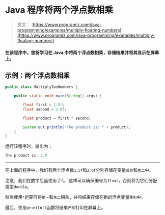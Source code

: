 # Java 程序将两个浮点数相乘

> 原文： [https://www.programiz.com/java-programming/examples/multiply-floating-numbers](https://www.programiz.com/java-programming/examples/multiply-floating-numbers)

#### 在该程序中，您将学习在 Java 中将两个浮点数相乘，存储结果并将其显示在屏幕上。

## 示例：两个浮点数相乘

```java
public class MultiplyTwoNumbers {

    public static void main(String[] args) {

        float first = 1.5f;
        float second = 2.0f;

        float product = first * second;

        System.out.println("The product is: " + product);
    }
}
```

运行该程序时，输出为：

```java
The product is: 3.0
```

* * *

在上面的程序中，我们有两个浮点数`1.5f`和`2.0f`分别存储在变量`首先`和`第二`中。

注意，我们在数字后面使用了`f`。 这样可以确保编号为`float`，否则将为它们分配类型`double`。

然后使用`*`运算符将`第一`和`第二`相乘，并将结果存储在新的浮点变量`乘积`中。

最后，使用`println()`函数将结果`产品`打印在屏幕上。